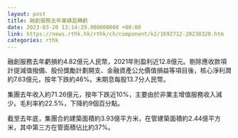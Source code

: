 ```yaml
---
layout: post
title: 融創服務去年業績盈轉虧
date: 2023-03-20 13:14:29.000000000 +08:00
link: https://news.rthk.hk/rthk/ch/component/k2/1692712-20230320.htm
categories: rthk
---
```


融創服務去年虧損約4.82億元人民幣，2021年則盈利近12.8億元。剔除應收款項計提減值撥備、股份獎勵計劃開支、金融資產公允價值損益等項目後，核心淨利潤約7.63億元，按年下跌約46%。末期息每股13.7分人民幣。

集團去年收入約71.26億元，按年下跌近10%，主要由於非業主增值服務收入減少。毛利率約22.5%，下降約9個百分點。

截至去年底，集團合約建築面積約3.93億平方米，在管建築面積約2.44億平方米，其中第三方在管面積佔比約37%。
